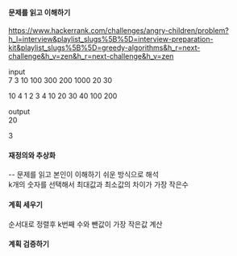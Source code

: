 #### 문제를 읽고 이해하기
https://www.hackerrank.com/challenges/angry-children/problem?h_l=interview&playlist_slugs%5B%5D=interview-preparation-kit&playlist_slugs%5B%5D=greedy-algorithms&h_r=next-challenge&h_v=zen&h_r=next-challenge&h_v=zen

input</br>
7
3
10
100
300
200
1000
20
30

10
4
1
2
3
4
10
20
30
40
100
200


output</br>
20

3
 
#### 재정의와 추상화<br>
-- 문제를 읽고 본인이 이해하기 쉬운 방식으로 해석<br>
k개의 숫자를 선택해서 최대값과 최소값의 차이가 가장 작은수

#### 계획 세우기<br>
순서대로 정렬후 k번째 수와 뺀값이 가장 작은값 계산 

#### 계획 검증하기
